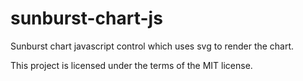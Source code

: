 # sunburst-chart-js
Sunburst chart javascript control which uses svg to render the chart.

This project is licensed under the terms of the MIT license.
